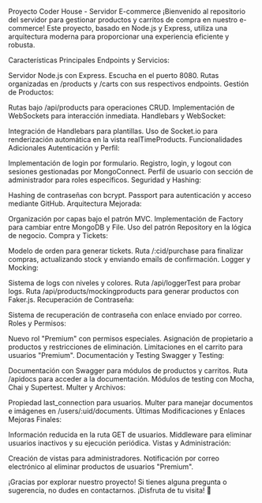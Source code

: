 Proyecto Coder House - Servidor E-commerce
¡Bienvenido al repositorio del servidor para gestionar productos y carritos de compra en nuestro e-commerce! Este proyecto, basado en Node.js y Express, utiliza una arquitectura moderna para proporcionar una experiencia eficiente y robusta.

Características Principales
Endpoints y Servicios:

Servidor Node.js con Express.
Escucha en el puerto 8080.
Rutas organizadas en /products y /carts con sus respectivos endpoints.
Gestión de Productos:

Rutas bajo /api/products para operaciones CRUD.
Implementación de WebSockets para interacción inmediata.
Handlebars y WebSocket:

Integración de Handlebars para plantillas.
Uso de Socket.io para renderización automática en la vista realTimeProducts.
Funcionalidades Adicionales
Autenticación y Perfil:

Implementación de login por formulario.
Registro, login, y logout con sesiones gestionadas por MongoConnect.
Perfil de usuario con sección de administrador para roles específicos.
Seguridad y Hashing:

Hashing de contraseñas con bcrypt.
Passport para autenticación y acceso mediante GitHub.
Arquitectura Mejorada:

Organización por capas bajo el patrón MVC.
Implementación de Factory para cambiar entre MongoDB y File.
Uso del patrón Repository en la lógica de negocio.
Compra y Tickets:

Modelo de orden para generar tickets.
Ruta /:cid/purchase para finalizar compras, actualizando stock y enviando emails de confirmación.
Logger y Mocking:

Sistema de logs con niveles y colores.
Ruta /api/loggerTest para probar logs.
Ruta /api/products/mockingproducts para generar productos con Faker.js.
Recuperación de Contraseña:

Sistema de recuperación de contraseña con enlace enviado por correo.
Roles y Permisos:

Nuevo rol "Premium" con permisos especiales.
Asignación de propietario a productos y restricciones de eliminación.
Limitaciones en el carrito para usuarios "Premium".
Documentación y Testing
Swagger y Testing:

Documentación con Swagger para módulos de productos y carritos.
Ruta /apidocs para acceder a la documentación.
Módulos de testing con Mocha, Chai y Supertest.
Multer y Archivos:

Propiedad last_connection para usuarios.
Multer para manejar documentos e imágenes en /users/:uid/documents.
Últimas Modificaciones y Enlaces
Mejoras Finales:

Información reducida en la ruta GET de usuarios.
Middleware para eliminar usuarios inactivos y su ejecución periódica.
Vistas y Administración:

Creación de vistas para administradores.
Notificación por correo electrónico al eliminar productos de usuarios "Premium".

¡Gracias por explorar nuestro proyecto! Si tienes alguna pregunta o sugerencia, no dudes en contactarnos. ¡Disfruta de tu visita! 🚀





